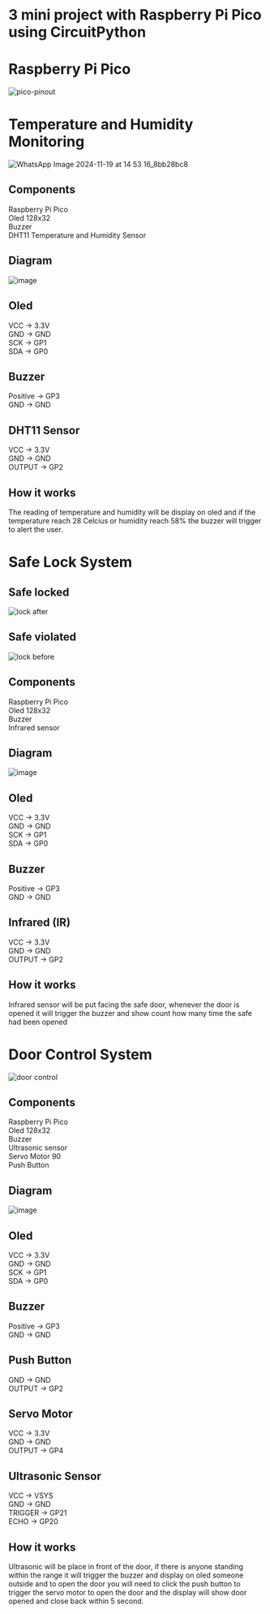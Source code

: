 # 3 mini project with Raspberry Pi Pico using CircuitPython

# Raspberry Pi Pico 
![pico-pinout](https://github.com/user-attachments/assets/ab6dae48-6632-4d50-85aa-125d3403c244)

# Temperature and Humidity Monitoring
![WhatsApp Image 2024-11-19 at 14 53 16_8bb28bc8](https://github.com/user-attachments/assets/1bd40e2e-4f84-4e8c-8478-6f6daea0d11d)

## Components
Raspberry Pi Pico <br />
Oled 128x32 <br />
Buzzer <br />
DHT11 Temperature and Humidity Sensor <br />

## Diagram
![image](https://github.com/user-attachments/assets/f6d01ea4-e9c1-41b9-8faa-11be9143ea10)
## Oled
VCC -> 3.3V <br />
GND -> GND <br />
SCK -> GP1 <br />
SDA -> GP0 <br />
## Buzzer
Positive -> GP3 <br />
GND -> GND <br />
## DHT11 Sensor
VCC -> 3.3V <br />
GND -> GND <br />
OUTPUT -> GP2<br />

## How it works
The reading of temperature and humidity will be display on oled and if the temperature reach 28 Celcius or humidity reach 58% the buzzer will trigger to alert the user.

# Safe Lock System
## Safe locked
![lock after](https://github.com/user-attachments/assets/c9a2965e-9945-4fcd-9a71-5edf5309c378)
## Safe violated
![lock before](https://github.com/user-attachments/assets/512e0dbd-7925-4636-992e-f79976b2ede9)

## Components
Raspberry Pi Pico <br />
Oled 128x32 <br />
Buzzer <br />
Infrared sensor <br />

## Diagram
![image](https://github.com/user-attachments/assets/960f4449-8ac0-4d33-8de8-437ceb0b992e)
## Oled
VCC -> 3.3V <br />
GND -> GND <br />
SCK -> GP1 <br />
SDA -> GP0 <br />
## Buzzer
Positive -> GP3 <br />
GND -> GND <br />
## Infrared (IR)
VCC -> 3.3V <br />
GND -> GND <br />
OUTPUT -> GP2<br />

## How it works
Infrared sensor will be put facing the safe door, whenever the door is opened it will trigger the buzzer and show count how many time the safe had been opened

# Door Control System
![door control](https://github.com/user-attachments/assets/e442b466-8074-44e9-89f9-21f36a09531d)

## Components
Raspberry Pi Pico <br />
Oled 128x32 <br />
Buzzer <br />
Ultrasonic sensor <br />
Servo Motor 90 <br />
Push Button <br />

## Diagram
![image](https://github.com/user-attachments/assets/9cf77b1f-dbc7-4380-ae88-7b5ad4020c2c)
## Oled
VCC -> 3.3V <br />
GND -> GND <br />
SCK -> GP1 <br />
SDA -> GP0 <br />
## Buzzer
Positive -> GP3 <br />
GND -> GND <br />
## Push Button
GND -> GND <br />
OUTPUT -> GP2<br />
## Servo Motor
VCC -> 3.3V <br />
GND -> GND <br />
OUTPUT -> GP4 <br />
## Ultrasonic Sensor
VCC -> VSYS <br />
GND -> GND <br />
TRIGGER -> GP21 <br />
ECHO -> GP20 <br />

## How it works
Ultrasonic will be place in front of the door, if there is anyone standing within the range it will trigger the buzzer and display on oled someone outside and to open the door you will need to click the push button to trigger the servo motor to open the door and the display will show door opened and close back within 5 second.
